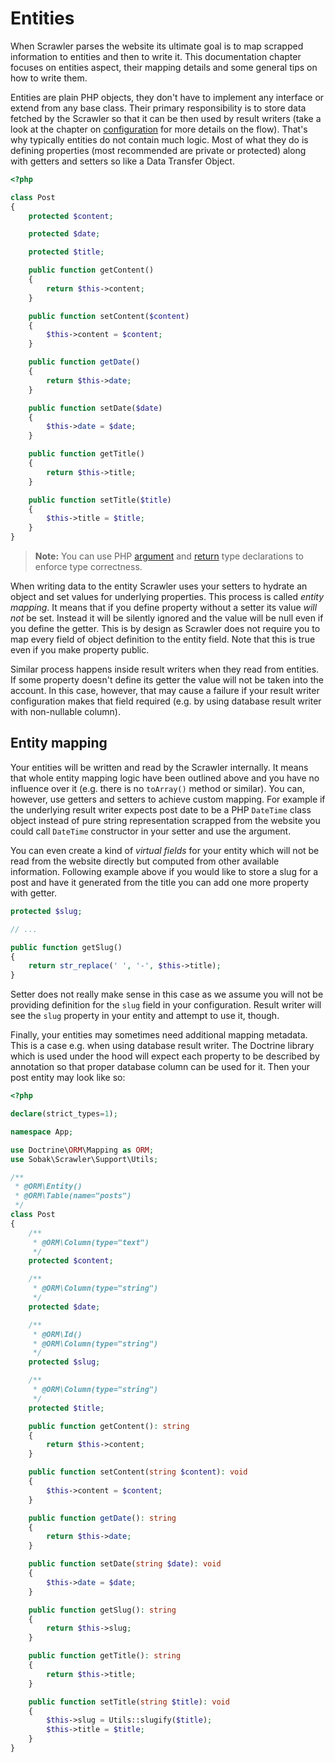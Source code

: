 # Entities
When Scrawler parses the website its ultimate goal is to map scrapped information
to entities and then to write it. This documentation chapter focuses on entities
aspect, their mapping details and some general tips on how to write them.

Entities are plain PHP objects, they don't have to implement any interface or extend
from any base class. Their primary responsibility is to store data fetched by the
Scrawler so that it can be then used by result writers (take a look at the chapter on
[configuration](configuration.md) for more details on the flow). That's why typically entities
do not contain much logic. Most of what they do is defining properties (most recommended
are private or protected) along with getters and setters so like a Data Transfer Object.

```php
<?php

class Post
{
    protected $content;

    protected $date;

    protected $title;

    public function getContent()
    {
        return $this->content;
    }

    public function setContent($content)
    {
        $this->content = $content;
    }

    public function getDate()
    {
        return $this->date;
    }

    public function setDate($date)
    {
        $this->date = $date;
    }

    public function getTitle()
    {
        return $this->title;
    }

    public function setTitle($title)
    {
        $this->title = $title;
    }
}
```

> **Note:** You can use PHP [argument][php-argument-type] and [return][php-return-type]
> type declarations to enforce type correctness.

When writing data to the entity Scrawler uses your setters to hydrate an object
and set values for underlying properties. This process is called _entity mapping_.
It means that if you define property without a setter its value _will not_ be set.
Instead it will be silently ignored and the value will be null even if you define
the getter. This is by design as Scrawler does not require you to map every field
of object definition to the entity field. Note that this is true even if you make
property public.

Similar process happens inside result writers when they read from entities. If some
property doesn't define its getter the value will not be taken into the account.
In this case, however, that may cause a failure if your result writer configuration
makes that field required (e.g. by using database result writer with non-nullable
column).

## Entity mapping
Your entities will be written and read by the Scrawler internally. It means that
whole entity mapping logic have been outlined above and you have no influence
over it (e.g. there is no `toArray()` method or similar). You can, however, use
getters and setters to achieve custom mapping. For example if the underlying
result writer expects post date to be a PHP `DateTime` class object instead of
pure string representation scrapped from the website you could call `DateTime`
constructor in your setter and use the argument.

You can even create a kind of _virtual fields_ for your entity which will not be
read from the website directly but computed from other available information.
Following example above if you would like to store a slug for a post and have
it generated from the title you can add one more property with getter.

```php
protected $slug;

// ...

public function getSlug()
{
    return str_replace(' ', '-', $this->title);
}
```

Setter does not really make sense in this case as we assume you will not be providing
definition for the `slug` field in your configuration. Result writer will see the `slug`
property in your entity and attempt to use it, though.

Finally, your entities may sometimes need additional mapping metadata. This is a case
e.g. when using database result writer. The Doctrine library which is used under the
hood will expect each property to be described by annotation so that proper database
column can be used for it. Then your post entity may look like so:

```php
<?php

declare(strict_types=1);

namespace App;

use Doctrine\ORM\Mapping as ORM;
use Sobak\Scrawler\Support\Utils;

/**
 * @ORM\Entity()
 * @ORM\Table(name="posts")
 */
class Post
{
    /**
     * @ORM\Column(type="text")
     */
    protected $content;

    /**
     * @ORM\Column(type="string")
     */
    protected $date;

    /**
     * @ORM\Id()
     * @ORM\Column(type="string")
     */
    protected $slug;

    /**
     * @ORM\Column(type="string")
     */
    protected $title;

    public function getContent(): string
    {
        return $this->content;
    }

    public function setContent(string $content): void
    {
        $this->content = $content;
    }

    public function getDate(): string
    {
        return $this->date;
    }

    public function setDate(string $date): void
    {
        $this->date = $date;
    }

    public function getSlug(): string
    {
        return $this->slug;
    }

    public function getTitle(): string
    {
        return $this->title;
    }

    public function setTitle(string $title): void
    {
        $this->slug = Utils::slugify($title);
        $this->title = $title;
    }
}
```

[php-argument-type]: https://www.php.net/manual/en/functions.arguments.php#functions.arguments.type-declaration
[php-return-type]: https://www.php.net/manual/en/functions.returning-values.php#functions.returning-values.type-declaration
